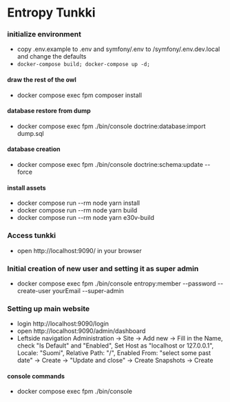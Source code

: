 # Entropy Tunkki

### initialize environment

- copy .env.example to .env and symfony/.env to /symfony/.env.dev.local and change the defaults
- `docker-compose build; docker-compose up -d;`

#### draw the rest of the owl

- docker compose exec fpm composer install

#### database restore from dump

- docker compose exec fpm ./bin/console doctrine:database:import dump.sql

#### database creation

- docker compose exec fpm ./bin/console doctrine:schema:update --force

#### install assets

- docker compose run --rm node yarn install
- docker compose run --rm node yarn build
- docker compose run --rm node yarn e30v-build

### Access tunkki

- open http://localhost:9090/ in your browser

### Initial creation of new user and setting it as super admin

- docker compose exec fpm ./bin/console entropy:member --password --create-user yourEmail --super-admin

### Setting up main website

- login http://localhost:9090/login
- open http://localhost:9090/admin/dashboard
- Leftside navigation Administration -> Site -> Add new -> Fill in the Name, check "Is Default" and "Enabled", Set Host as "localhost or 127.0.0.1", Locale: "Suomi", Relative Path: "/", Enabled From: "select some past date" -> Create -> "Update and close" -> Create Snapshots -> Create

#### console commands

- docker compose exec fpm ./bin/console
